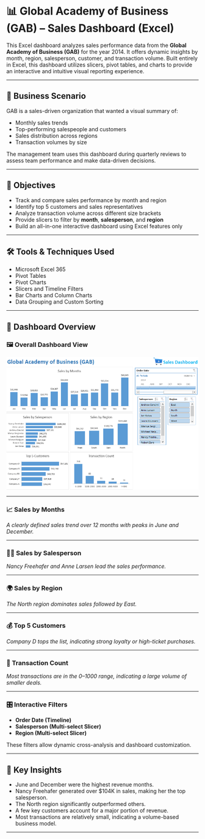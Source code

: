 # 📊 Global Academy of Business (GAB) – Sales Dashboard (Excel)

This Excel dashboard analyzes sales performance data from the **Global Academy of Business (GAB)** for the year 2014. It offers dynamic insights by month, region, salesperson, customer, and transaction volume. Built entirely in Excel, this dashboard utilizes slicers, pivot tables, and charts to provide an interactive and intuitive visual reporting experience.

---

## 🧾 Business Scenario

GAB is a sales-driven organization that wanted a visual summary of:
- Monthly sales trends
- Top-performing salespeople and customers
- Sales distribution across regions
- Transaction volumes by size

The management team uses this dashboard during quarterly reviews to assess team performance and make data-driven decisions.

---

## 🎯 Objectives

- Track and compare sales performance by month and region
- Identify top 5 customers and sales representatives
- Analyze transaction volume across different size brackets
- Provide slicers to filter by **month**, **salesperson**, and **region**
- Build an all-in-one interactive dashboard using Excel features only

---

## 🛠 Tools & Techniques Used

- Microsoft Excel 365
- Pivot Tables
- Pivot Charts
- Slicers and Timeline Filters
- Bar Charts and Column Charts
- Data Grouping and Custom Sorting

---

## 📌 Dashboard Overview

### 🖼️ Overall Dashboard View    
![Overall Dashboard](dashboard-overview.png)

---

### 📈 Sales by Months    
_A clearly defined sales trend over 12 months with peaks in June and December._

---

### 👨‍💼 Sales by Salesperson  
_Nancy Freehafer and Anne Larsen lead the sales performance._

---

### 🌍 Sales by Region   
_The North region dominates sales followed by East._

---

### 💰 Top 5 Customers    
_Company D tops the list, indicating strong loyalty or high-ticket purchases._

---

### 🔢 Transaction Count  
_Most transactions are in the 0–1000 range, indicating a large volume of smaller deals._

---

### 🎛️ Interactive Filters  
- **Order Date (Timeline)**
- **Salesperson (Multi-select Slicer)**
- **Region (Multi-select Slicer)**

These filters allow dynamic cross-analysis and dashboard customization.

---

## 🧠 Key Insights

- June and December were the highest revenue months.
- Nancy Freehafer generated over $104K in sales, making her the top salesperson.
- The North region significantly outperformed others.
- A few key customers account for a major portion of revenue.
- Most transactions are relatively small, indicating a volume-based business model.

---



